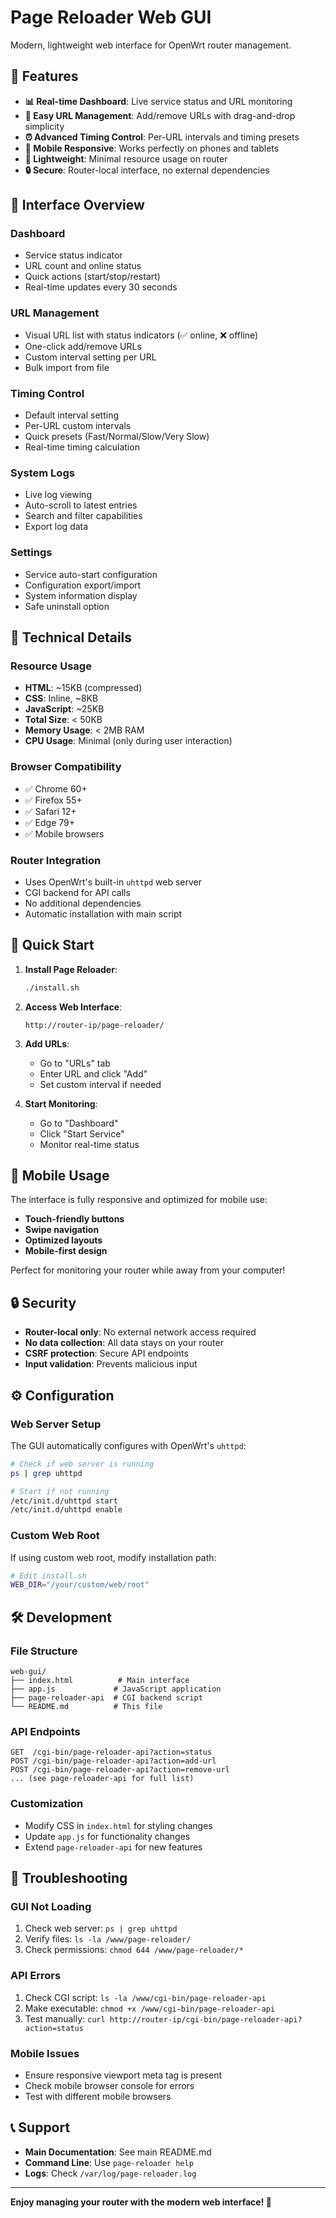# Page Reloader Web GUI

Modern, lightweight web interface for OpenWrt router management.

## 🌟 Features

- **📊 Real-time Dashboard**: Live service status and URL monitoring
- **🔗 Easy URL Management**: Add/remove URLs with drag-and-drop simplicity
- **⏰ Advanced Timing Control**: Per-URL intervals and timing presets
- **📱 Mobile Responsive**: Works perfectly on phones and tablets
- **🚀 Lightweight**: Minimal resource usage on router
- **🔒 Secure**: Router-local interface, no external dependencies

## 📸 Interface Overview

### Dashboard
- Service status indicator
- URL count and online status
- Quick actions (start/stop/restart)
- Real-time updates every 30 seconds

### URL Management
- Visual URL list with status indicators (✅ online, ❌ offline)
- One-click add/remove URLs
- Custom interval setting per URL
- Bulk import from file

### Timing Control
- Default interval setting
- Per-URL custom intervals
- Quick presets (Fast/Normal/Slow/Very Slow)
- Real-time timing calculation

### System Logs
- Live log viewing
- Auto-scroll to latest entries
- Search and filter capabilities
- Export log data

### Settings
- Service auto-start configuration
- Configuration export/import
- System information display
- Safe uninstall option

## 🔧 Technical Details

### Resource Usage
- **HTML**: ~15KB (compressed)
- **CSS**: Inline, ~8KB
- **JavaScript**: ~25KB
- **Total Size**: < 50KB
- **Memory Usage**: < 2MB RAM
- **CPU Usage**: Minimal (only during user interaction)

### Browser Compatibility
- ✅ Chrome 60+
- ✅ Firefox 55+
- ✅ Safari 12+
- ✅ Edge 79+
- ✅ Mobile browsers

### Router Integration
- Uses OpenWrt's built-in `uhttpd` web server
- CGI backend for API calls
- No additional dependencies
- Automatic installation with main script

## 🚀 Quick Start

1. **Install Page Reloader**:
   ```bash
   ./install.sh
   ```

2. **Access Web Interface**:
   ```
   http://router-ip/page-reloader/
   ```

3. **Add URLs**:
   - Go to "URLs" tab
   - Enter URL and click "Add"
   - Set custom interval if needed

4. **Start Monitoring**:
   - Go to "Dashboard"
   - Click "Start Service"
   - Monitor real-time status

## 📱 Mobile Usage

The interface is fully responsive and optimized for mobile use:

- **Touch-friendly buttons**
- **Swipe navigation**
- **Optimized layouts**
- **Mobile-first design**

Perfect for monitoring your router while away from your computer!

## 🔒 Security

- **Router-local only**: No external network access required
- **No data collection**: All data stays on your router
- **CSRF protection**: Secure API endpoints
- **Input validation**: Prevents malicious input

## ⚙️ Configuration

### Web Server Setup
The GUI automatically configures with OpenWrt's `uhttpd`:

```bash
# Check if web server is running
ps | grep uhttpd

# Start if not running
/etc/init.d/uhttpd start
/etc/init.d/uhttpd enable
```

### Custom Web Root
If using custom web root, modify installation path:

```bash
# Edit install.sh
WEB_DIR="/your/custom/web/root"
```

## 🛠️ Development

### File Structure
```
web-gui/
├── index.html          # Main interface
├── app.js             # JavaScript application
├── page-reloader-api  # CGI backend script
└── README.md          # This file
```

### API Endpoints
```
GET  /cgi-bin/page-reloader-api?action=status
POST /cgi-bin/page-reloader-api?action=add-url
POST /cgi-bin/page-reloader-api?action=remove-url
... (see page-reloader-api for full list)
```

### Customization
- Modify CSS in `index.html` for styling changes
- Update `app.js` for functionality changes
- Extend `page-reloader-api` for new features

## 🐛 Troubleshooting

### GUI Not Loading
1. Check web server: `ps | grep uhttpd`
2. Verify files: `ls -la /www/page-reloader/`
3. Check permissions: `chmod 644 /www/page-reloader/*`

### API Errors
1. Check CGI script: `ls -la /www/cgi-bin/page-reloader-api`
2. Make executable: `chmod +x /www/cgi-bin/page-reloader-api`
3. Test manually: `curl http://router-ip/cgi-bin/page-reloader-api?action=status`

### Mobile Issues
- Ensure responsive viewport meta tag is present
- Check mobile browser console for errors
- Test with different mobile browsers

## 📞 Support

- **Main Documentation**: See main README.md
- **Command Line**: Use `page-reloader help`
- **Logs**: Check `/var/log/page-reloader.log`

---

**Enjoy managing your router with the modern web interface! 🎉**
